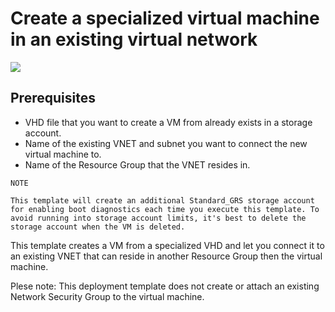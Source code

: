 # Create a specialized virtual machine in an existing virtual network

<a href="https://azuredeploy.net/?repository=https://github.com/paratz/vm-specialized-vhd-existing-vnet" target="_blank">
    <img src="http://azuredeploy.net/deploybutton.png"/>
</a>


## Prerequisites

- VHD file that you want to create a VM from already exists in a storage account.
- Name of the existing VNET and subnet you want to connect the new virtual machine to.
- Name of the Resource Group that the VNET resides in.

```
NOTE

This template will create an additional Standard_GRS storage account for enabling boot diagnostics each time you execute this template. To avoid running into storage account limits, it's best to delete the storage account when the VM is deleted.
```

This template creates a VM from a specialized VHD and let you connect it to an existing VNET that can reside in another Resource Group then the virtual machine.

Plese note: This deployment template does not create or attach an existing Network Security Group to the virtual machine. 

